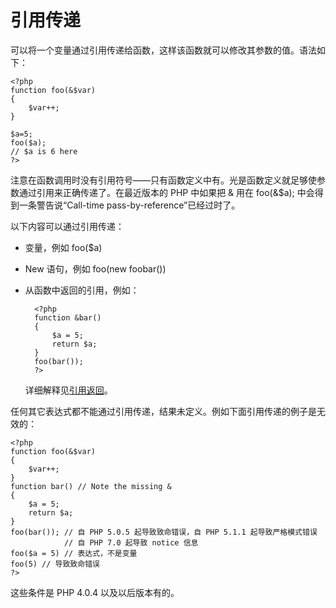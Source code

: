 引用传递
========

可以将一个变量通过引用传递给函数，这样该函数就可以修改其参数的值。语法如下：

    <?php
    function foo(&$var)
    {
        $var++;
    }

    $a=5;
    foo($a);
    // $a is 6 here
    ?>

注意在函数调用时没有引用符号——只有函数定义中有。光是函数定义就足够使参数通过引用来正确传递了。在最近版本的 PHP 中如果把 & 用在 foo(&$a); 中会得到一条警告说“Call-time pass-by-reference”已经过时了。

以下内容可以通过引用传递：

* 变量，例如 foo($a)
* New 语句，例如 foo(new foobar())
* 从函数中返回的引用，例如：

        <?php
        function &bar()
        {
            $a = 5;
            return $a;
        }
        foo(bar());
        ?>

  详细解释见[引用返回](http://php.net/manual/zh/language.references.return.php)。

任何其它表达式都不能通过引用传递，结果未定义。例如下面引用传递的例子是无效的：

    <?php
    function foo(&$var)
    {
        $var++;
    }
    function bar() // Note the missing &
    {
        $a = 5;
        return $a;
    }
    foo(bar()); // 自 PHP 5.0.5 起导致致命错误，自 PHP 5.1.1 起导致严格模式错误
                // 自 PHP 7.0 起导致 notice 信息
    foo($a = 5) // 表达式，不是变量
    foo(5) // 导致致命错误
    ?>

这些条件是 PHP 4.0.4 以及以后版本有的。
